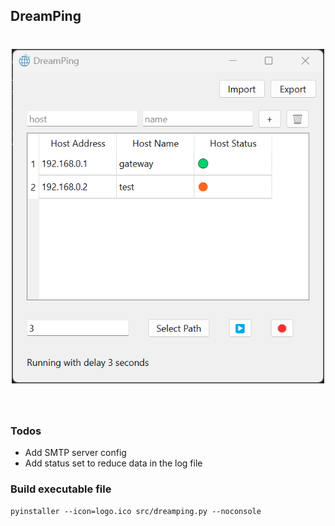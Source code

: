 ## DreamPing

<h1 align="center">
<img src="example.png" width="500">
</h1><br>

### Todos

* Add SMTP server config
* Add status set to reduce data in the log file

### Build executable file

```console
pyinstaller --icon=logo.ico src/dreamping.py --noconsole
```